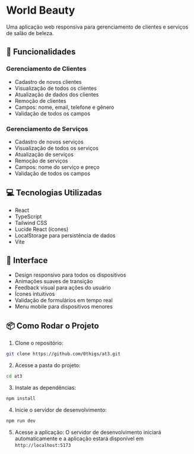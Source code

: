 # World Beauty

Uma aplicação web responsiva para gerenciamento de clientes e serviços de salão de beleza.

## 🚀 Funcionalidades

### Gerenciamento de Clientes

- Cadastro de novos clientes
- Visualização de todos os clientes
- Atualização de dados dos clientes
- Remoção de clientes
- Campos: nome, email, telefone e gênero
- Validação de todos os campos

### Gerenciamento de Serviços

- Cadastro de novos serviços
- Visualização de todos os serviços
- Atualização de serviços
- Remoção de serviços
- Campos: nome do serviço e preço
- Validação de todos os campos

## 💻 Tecnologias Utilizadas

- React
- TypeScript
- Tailwind CSS
- Lucide React (ícones)
- LocalStorage para persistência de dados
- Vite

## 🎨 Interface

- Design responsivo para todos os dispositivos
- Animações suaves de transição
- Feedback visual para ações do usuário
- Ícones intuitivos
- Validação de formulários em tempo real
- Menu mobile para dispositivos menores

## 📦 Como Rodar o Projeto

1. Clone o repositório:

```bash
git clone https://github.com/0thigs/at3.git
```

2. Acesse a pasta do projeto:

```bash
cd at3
```

3. Instale as dependências:

```bash
npm install
```

4. Inicie o servidor de desenvolvimento:

```bash
npm run dev
```

5. Acesse a aplicação:
   O servidor de desenvolvimento iniciará automaticamente e a aplicação estará disponível em `http://localhost:5173`
